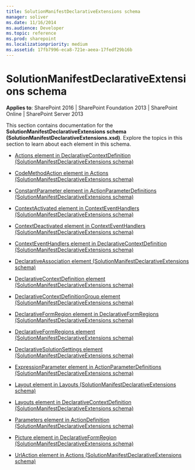 ```yaml
---
title: SolutionManifestDeclarativeExtensions schema
manager: soliver
ms.date: 11/16/2014
ms.audience: Developer
ms.topic: reference
ms.prod: sharepoint
ms.localizationpriority: medium
ms.assetid: 17fb7996-eca8-721e-aeea-17fedf29b16b
---
```


# SolutionManifestDeclarativeExtensions schema

**Applies to**: SharePoint 2016 | SharePoint Foundation 2013 | SharePoint Online | SharePoint Server 2013

This section contains documentation for the **SolutionManifestDeclarativeExtensions schema (SolutionManifestDeclarativeExtensions.xsd)**. Explore the topics in this section to learn about each element in this schema.

- [Actions element in DeclarativeContextDefinition (SolutionManifestDeclarativeExtensions schema)](actions-element-in-declarativecontextdefinition-solutionmanifestdeclarativeexten.md)

- [CodeMethodAction element in Actions (SolutionManifestDeclarativeExtensions schema)](codemethodaction-element-in-actions-solutionmanifestdeclarativeextensions-schema.md)

- [ConstantParameter element in ActionParameterDefinitions (SolutionManifestDeclarativeExtensions schema)](constantparameter-element-in-actionparameterdefinitions-solutionmanifestdeclarat.md)

- [ContextActivated element in ContextEventHandlers (SolutionManifestDeclarativeExtensions schema)](contextactivated-element-in-contexteventhandlers-solutionmanifestdeclarativeexte.md)

- [ContextDeactivated element in ContextEventHandlers (SolutionManifestDeclarativeExtensions schema)](contextdeactivated-element-in-contexteventhandlers-solutionmanifestdeclarativeex.md)

- [ContextEventHandlers element in DeclarativeContextDefinition (SolutionManifestDeclarativeExtensions schema)](contexteventhandlers-element-in-declarativecontextdefinition-solutionmanifestdec.md)

- [DeclarativeAssociation element (SolutionManifestDeclarativeExtensions schema)](declarativeassociation-element-solutionmanifestdeclarativeextensions-schema.md)

- [DeclarativeContextDefinition element (SolutionManifestDeclarativeExtensions schema)](declarativecontextdefinition-element-solutionmanifestdeclarativeextensions-schem.md)

- [DeclarativeContextDefinitionGroup element (SolutionManifestDeclarativeExtensions schema)](declarativecontextdefinitiongroup-element-solutionmanifestdeclarativeextensions.md)

- [DeclarativeFormRegion element in DeclarativeFormRegions (SolutionManifestDeclarativeExtensions schema)](declarativeformregion-element-in-declarativeformregions-solutionmanifestdeclarat.md)

- [DeclarativeFormRegions element (SolutionManifestDeclarativeExtensions schema)](declarativeformregions-element-solutionmanifestdeclarativeextensions-schema.md)

- [DeclarativeSolutionSettings element (SolutionManifestDeclarativeExtensions schema)](declarativesolutionsettings-element-solutionmanifestdeclarativeextensions-schema.md)

- [ExpressionParameter element in ActionParameterDefinitions (SolutionManifestDeclarativeExtensions schema)](expressionparameter-element-in-actionparameterdefinitions-solutionmanifestdeclar.md)

- [Layout element in Layouts (SolutionManifestDeclarativeExtensions schema)](layout-element-in-layouts-solutionmanifestdeclarativeextensions-schema.md)

- [Layouts element in DeclarativeContextDefinition (SolutionManifestDeclarativeExtensions schema)](layouts-element-in-declarativecontextdefinition-solutionmanifestdeclarativeexten.md)

- [Parameters element in ActionDefinition (SolutionManifestDeclarativeExtensions schema)](parameters-element-in-actiondefinition-solutionmanifestdeclarativeextensions-sch.md)

- [Picture element in DeclarativeFormRegion (SolutionManifestDeclarativeExtensions schema)](picture-element-in-declarativeformregion-solutionmanifestdeclarativeextensions-s.md)

- [UrlAction element in Actions (SolutionManifestDeclarativeExtensions schema)](urlaction-element-in-actions-solutionmanifestdeclarativeextensions-schema.md)









